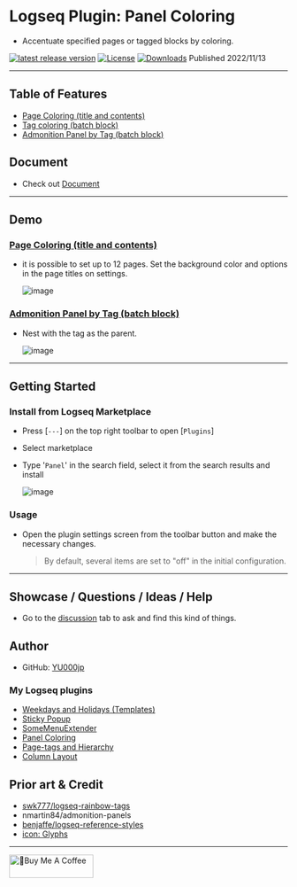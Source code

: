 # Logseq Plugin: Panel Coloring

- Accentuate specified pages or tagged blocks by coloring.

[![latest release version](https://img.shields.io/github/v/release/YU000jp/logseq-plugin-panel-coloring)](https://github.com/YU000jp/logseq-plugin-panel-coloring/releases)
[![License](https://img.shields.io/github/license/YU000jp/logseq-plugin-panel-coloring?color=blue)](https://github.com/YU000jp/logseq-plugin-panel-coloring/blob/main/LICENSE)
[![Downloads](https://img.shields.io/github/downloads/YU000jp/logseq-plugin-panel-coloring/total.svg)](https://github.com/YU000jp/logseq-plugin-panel-coloring/releases)
 Published 2022/11/13

---

## Table of Features

- [Page Coloring (title and contents)](https://github.com/YU000jp/logseq-plugin-panel-coloring/wiki/English-Document#admonition-panel-by-tag)
- [Tag coloring (batch block)](https://github.com/YU000jp/logseq-plugin-panel-coloring/wiki/English-Document#tag-coloring-batch-block)
- [Admonition Panel by Tag (batch block)](https://github.com/YU000jp/logseq-plugin-panel-coloring/wiki/English-Document#admonition-panel-by-tag)

## Document

- Check out [Document](https://github.com/YU000jp/logseq-plugin-panel-coloring/wiki/English-Document#admonition-panel-by-tag)

---

## Demo

### [Page Coloring (title and contents)](https://github.com/YU000jp/logseq-plugin-panel-coloring/wiki/English-Document#admonition-panel-by-tag)

- it is possible to set up to 12 pages. Set the background color and options in the page titles on settings.

   ![image](https://user-images.githubusercontent.com/111847207/224817899-44220e25-3c28-4ea6-9f9a-5892241df95a.gif)

### [Admonition Panel by Tag (batch block)](https://github.com/YU000jp/logseq-plugin-panel-coloring/wiki/English-Document#admonition-panel-by-tag)

- Nest with the tag as the parent.

   ![image](https://user-images.githubusercontent.com/111847207/207467377-e307a412-b9c1-4889-b110-3f69e3f00007.png)

---

## Getting Started

### Install from Logseq Marketplace

- Press [`---`] on the top right toolbar to open [`Plugins`]

- Select marketplace

- Type '`Panel`' in the search field, select it from the search results and install

   ![image](https://user-images.githubusercontent.com/111847207/229359195-84732952-d385-4689-af1e-2cc7cc9d491f.png)

### Usage

- Open the plugin settings screen from the toolbar button and make the necessary changes.
   > By default, several items are set to "off" in the initial configuration.

---

## Showcase / Questions / Ideas / Help

- Go to the [discussion](https://github.com/YU000jp/logseq-plugin-some-menu-extender/discussions) tab to ask and find this kind of things.

## Author

* GitHub: [YU000jp](https://github.com/YU000jp)

### My Logseq plugins

- [Weekdays and Holidays (Templates)](https://github.com/YU000jp/logseq-plugin-weekdays-and-weekends)
- [Sticky Popup](https://github.com/YU000jp/logseq-plugin-sticky-popup)
- [SomeMenuExtender](https://github.com/YU000jp/logseq-plugin-some-menu-extender)
- [Panel Coloring](https://github.com/YU000jp/logseq-plugin-panel-coloring)
- [Page-tags and Hierarchy](https://github.com/YU000jp/logseq-page-tags-and-hierarchy)
- [Column Layout](https://github.com/YU000jp/Logseq-column-Layout)

## Prior art & Credit

- [swk777/logseq-rainbow-tags](https://github.com/swk777/logseq-rainbow-tags)
- nmartin84/admonition-panels
- [benjaffe/logseq-reference-styles](https://github.com/benjaffe/logseq-reference-styles)
- [icon: Glyphs](https://glyphs.fyi/dir?i=venn&v=poly&w)

---

<a href="https://www.buymeacoffee.com/yu000japan" target="_blank"><img src="https://cdn.buymeacoffee.com/buttons/v2/default-violet.png" alt="🍌Buy Me A Coffee" style="height: 42px;width: 152px" ></a>
